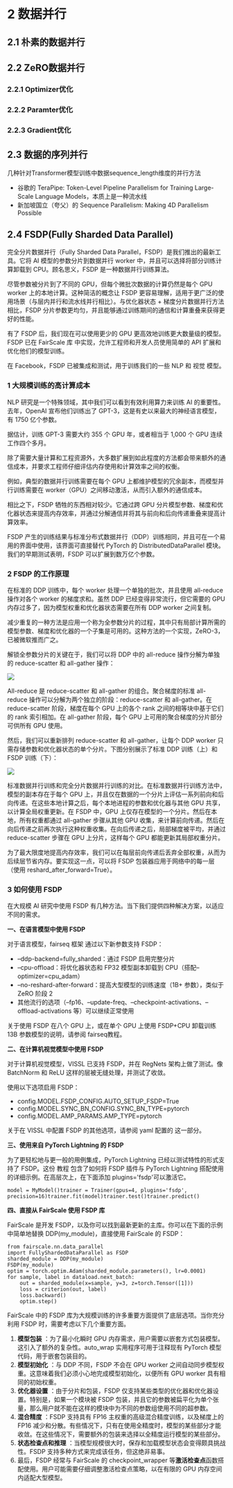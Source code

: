 # 2 数据并行

## 2.1 朴素的数据并行

## 2.2 ZeRO数据并行

### 2.2.1 Optimizer优化

### 2.2.2 Paramter优化

### 2.2.3 Gradient优化

## 2.3 数据的序列并行

几种针对Transformer模型训练中数据sequence_length维度的并行方法

* 谷歌的 TeraPipe: Token-Level Pipeline Parallelism for Training Large-Scale Language Models，本质上是一种流水线
* 新加坡国立（夸父）的 Sequence Parallelism: Making 4D Parallelism Possible

## 2.4 FSDP(Fully Sharded Data Parallel)


完全分片数据并行（Fully Sharded Data Parallel，FSDP）是我们推出的最新工具。它将 AI 模型的参数分片到数据并行 worker 中，并且可以选择将部分训练计算卸载到 CPU。顾名思义，FSDP 是一种数据并行训练算法。

尽管参数被分片到了不同的 GPU，但每个微批次数据的计算仍然是每个 GPU worker 上的本地计算。这种简洁的概念让 FSDP 更容易理解，适用于更广泛的使用场景（与层内并行和流水线并行相比）。与优化器状态 + 梯度分片数据并行方法相比，FSDP 分片参数更均匀，并且能够通过训练期间的通信和计算重叠来获得更好的性能。

有了 FSDP 后，我们现在可以使用更少的 GPU 更高效地训练更大数量级的模型。FSDP 已在 FairScale 库 中实现，允许工程师和开发人员使用简单的 API 扩展和优化他们的模型训练。

在 Facebook，FSDP 已被集成和测试，用于训练我们的一些 NLP 和 视觉 模型。

### 1 大规模训练的高计算成本

NLP 研究是一个特殊领域，其中我们可以看到有效利用算力来训练 AI 的重要性。去年，OpenAI 宣布他们训练出了 GPT-3，这是有史以来最大的神经语言模型，有 1750 亿个参数。

据估计，训练 GPT-3 需要大约 355 个 GPU 年，或者相当于 1,000 个 GPU 连续工作四个多月。

除了需要大量计算和工程资源外，大多数扩展到如此程度的方法都会带来额外的通信成本，并要求工程师仔细评估内存使用和计算效率之间的权衡。

例如，典型的数据并行训练需要在每个 GPU 上都维护模型的冗余副本，而模型并行训练需要在 worker（GPU）之间移动激活，从而引入额外的通信成本。

相比之下，FSDP 牺牲的东西相对较少。它通过跨 GPU 分片模型参数、梯度和优化器状态来提高内存效率，并通过分解通信并将其与前向和后向传递重叠来提高计算效率。

FSDP 产生的训练结果与标准分布式数据并行（DDP）训练相同，并且可在一个易用的界面中使用，该界面可直接替代 PyTorch 的 DistributedDataParallel 模块。我们的早期测试表明，FSDP 可以扩展到数万亿个参数。

### 2 FSDP 的工作原理

在标准的 DDP 训练中，每个 worker 处理一个单独的批次，并且使用 all-reduce 操作对各个 worker 的梯度求和。虽然 DDP 已经变得非常流行，但它需要的 GPU 内存过多了，因为模型权重和优化器状态需要在所有 DDP worker 之间复制。

减少重复的一种方法是应用一个称为全参数分片的过程，其中只有局部计算所需的模型参数、梯度和优化器的一个子集是可用的。这种方法的一个实现，ZeRO-3，已被微软推而广之。

解锁全参数分片的关键在于，我们可以将 DDP 中的 all-reduce 操作分解为单独的 reduce-scatter 和 all-gather 操作：

![](https://nimg.ws.126.net/?url=http%3A%2F%2Fdingyue.ws.126.net%2F2021%2F0823%2Fd08dc7fcp00qya6oa000ud200u000ghg00it00ab.png&thumbnail=660x2147483647&quality=80&type=jpg)

All-reduce 是 reduce-scatter 和 all-gather 的组合。聚合梯度的标准 all-reduce 操作可以分解为两个独立的阶段：reduce-scatter 和 all-gather。在 reduce-scatter 阶段，梯度在每个 GPU 上的各个 rank 之间的相等块中基于它们的 rank 索引相加。在 all-gather 阶段，每个 GPU 上可用的聚合梯度的分片部分可供所有 GPU 使用。

然后，我们可以重新排列 reduce-scatter 和 all-gather，让每个 DDP worker 只需存储参数和优化器状态的单个分片。下图分别展示了标准 DDP 训练（上）和 FSDP 训练（下）：

![](https://nimg.ws.126.net/?url=http%3A%2F%2Fdingyue.ws.126.net%2F2021%2F0823%2Ff4461986j00qya6ob0023d200u000xvg00it00l8.jpg&thumbnail=660x2147483647&quality=80&type=jpg)

标准数据并行训练和完全分片数据并行训练的对比。在标准数据并行训练方法中，模型的副本存在于每个 GPU 上，并且仅在数据的一个分片上评估一系列前向和后向传递。在这些本地计算之后，每个本地进程的参数和优化器与其他 GPU 共享，以计算全局权重更新。在 FSDP 中，GPU 上仅存在模型的一个分片。然后在本地，所有权重都通过 all-gather 步骤从其他 GPU 收集，来计算前向传递。然后在向后传递之前再次执行这种权重收集。在向后传递之后，局部梯度被平均，并通过 reduce-scatter 步骤在 GPU 上分片，这样每个 GPU 都能更新其局部权重分片。

为了最大限度地提高内存效率，我们可以在每层前向传递后丢弃全部权重，从而为后续层节省内存。要实现这一点，可以将 FSDP 包装器应用于网络中的每一层（使用 reshard_after_forward=True）。

### 3 如何使用 FSDP

在大规模 AI 研究中使用 FSDP 有几种方法。当下我们提供四种解决方案，以适应不同的需求。

**一、在语言模型中使用 FSDP**

对于语言模型，fairseq 框架 通过以下新参数支持 FSDP：

* –ddp-backend=fully_sharded：通过 FSDP 启用完整分片
* –cpu-offload：将优化器状态和 FP32 模型副本卸载到 CPU（搭配–optimizer=cpu_adam）
* –no-reshard-after-forward：提高大型模型的训练速度（1B+ 参数），类似于 ZeRO 阶段 2
* 其他流行的选项（–fp16、–update-freq、–checkpoint-activations、–offload-activations 等）可以继续正常使用

关于使用 FSDP 在八个 GPU 上，或在单个 GPU 上使用 FSDP+CPU 卸载训练 13B 参数模型的说明，请参阅 fairseq教程。

**二、在计算机视觉模型中使用 FSDP**

对于计算机视觉模型，VISSL 已支持 FSDP，并在 RegNets 架构上做了测试。像 BatchNorm 和 ReLU 这样的层被无缝处理，并测试了收敛。

使用以下选项启用 FSDP：

* config.MODEL.FSDP_CONFIG.AUTO_SETUP_FSDP=True
* config.MODEL.SYNC_BN_CONFIG.SYNC_BN_TYPE=pytorch
* config.MODEL.AMP_PARAMS.AMP_TYPE=pytorch

关于在 VISSL 中配置 FSDP 的其他选项，请参阅 yaml 配置的 这一部分。

**三、使用来自 PyTorch Lightning 的 FSDP**

为了更轻松地与更一般的用例集成，PyTorch Lightning 已经以测试特性的形式支持了 FSDP。这份 教程 包含了如何将 FSDP 插件与 PyTorch Lightning 搭配使用的详细示例。在高层次上，在下面添加 plugins='fsdp'可以激活它。

```
model = MyModel()trainer = Trainer(gpus=4, plugins='fsdp', precision=16)trainer.fit(model)trainer.test()trainer.predict()
```

**四、直接从 FairScale 使用 FSDP 库**

FairScale 是开发 FSDP，以及你可以找到最新更新的主库。你可以在下面的示例中简单地替换 DDP(my_module)，直接使用 FairScale 的 FSDP：

```
from fairscale.nn.data_parallel 
import FullyShardedDataParallel as FSDP
sharded_module = DDP(my_module)
FSDP(my_module)
optim = torch.optim.Adam(sharded_module.parameters(), lr=0.0001)
for sample, label in dataload.next_batch:
    out = sharded_module(x=sample, y=3, z=torch.Tensor([1]))
    loss = criterion(out, label)
    loss.backward()
    optim.step()
```

FairScale 中的 FSDP 库为大规模训练的许多重要方面提供了底层选项。当你充分利用 FSDP 时，需要考虑以下几个重要方面。

1. **模型包装** ：为了最小化瞬时 GPU 内存需求，用户需要以嵌套方式包装模型。这引入了额外的复杂性。auto_wrap 实用程序可用于注释现有 PyTorch 模型代码，用于嵌套包装目的。
2. **模型初始化** ：与 DDP 不同，FSDP 不会在 GPU worker 之间自动同步模型权重。这意味着我们必须小心地完成模型初始化，以便所有 GPU worker 具有相同的初始权重。
3. **优化器设置** ：由于分片和包装，FSDP 仅支持某些类型的优化器和优化器设置。特别是，如果一个模块被 FSDP 包装，并且它的参数被扁平化为单个张量，那么用户就不能在这样的模块中为不同的参数组使用不同的超参数。
4. **混合精度** ：FSDP 支持具有 FP16 主权重的高级混合精度训练，以及梯度上的 FP16 减少和分散。有些情况下，只有在使用全精度时，模型的某些部分才能收敛。在这些情况下，需要额外的包装来选择以全精度运行模型的某些部分。
5. **状态检查点和推理** ：当模型规模很大时，保存和加载模型状态会变得颇具挑战性。FSDP 支持多种方式来完成该任务，但这绝非易事。
6. 最后，FSDP 经常与 FairScale 的 checkpoint_wrapper 等**激活检查点**函数搭配使用。用户可能需要仔细调整激活检查点策略，以在有限的 GPU 内存空间内适配大型模型。

